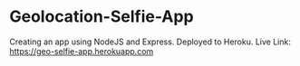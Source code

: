 # Geolocation-Selfie-App
Creating an app using NodeJS and Express. Deployed to Heroku.
Live Link: https://geo-selfie-app.herokuapp.com
